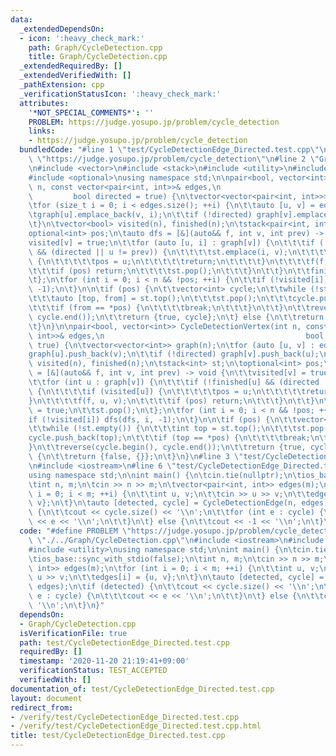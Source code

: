 ```yaml
---
data:
  _extendedDependsOn:
  - icon: ':heavy_check_mark:'
    path: Graph/CycleDetection.cpp
    title: Graph/CycleDetection.cpp
  _extendedRequiredBy: []
  _extendedVerifiedWith: []
  _pathExtension: cpp
  _verificationStatusIcon: ':heavy_check_mark:'
  attributes:
    '*NOT_SPECIAL_COMMENTS*': ''
    PROBLEM: https://judge.yosupo.jp/problem/cycle_detection
    links:
    - https://judge.yosupo.jp/problem/cycle_detection
  bundledCode: "#line 1 \"test/CycleDetectionEdge_Directed.test.cpp\"\n#define PROBLEM\
    \ \"https://judge.yosupo.jp/problem/cycle_detection\"\n#line 2 \"Graph/CycleDetection.cpp\"\
    \n#include <vector>\n#include <stack>\n#include <utility>\n#include <algorithm>\n\
    #include <optional>\nusing namespace std;\n\npair<bool, vector<int>> CycleDetectionEdge(int\
    \ n, const vector<pair<int, int>>& edges,\n                                  \
    \         bool directed = true) {\n\tvector<vector<pair<int, int>>> graph(n);\n\
    \tfor (size_t i = 0; i < edges.size(); ++i) {\n\t\tauto [u, v] = edges[i];\n\t\
    \tgraph[u].emplace_back(v, i);\n\t\tif (!directed) graph[v].emplace_back(u, i);\n\
    \t}\n\tvector<bool> visited(n), finished(n);\n\tstack<pair<int, int>> st;\n\t\
    optional<int> pos;\n\tauto dfs = [&](auto&& f, int v, int prev) -> void {\n\t\t\
    visited[v] = true;\n\t\tfor (auto [u, i] : graph[v]) {\n\t\t\tif (!finished[u]\
    \ && (directed || u != prev)) {\n\t\t\t\tst.emplace(i, v);\n\t\t\t\tif (visited[u])\
    \ {\n\t\t\t\t\tpos = u;\n\t\t\t\t\treturn;\n\t\t\t\t}\n\t\t\t\tf(f, u, v);\n\t\
    \t\t\tif (pos) return;\n\t\t\t\tst.pop();\n\t\t\t}\n\t\t}\n\t\tfinished[v] = true;\n\
    \t};\n\tfor (int i = 0; i < n && !pos; ++i) {\n\t\tif (!visited[i]) dfs(dfs, i,\
    \ -1);\n\t}\n\n\tif (pos) {\n\t\tvector<int> cycle;\n\t\twhile (!st.empty()) {\n\
    \t\t\tauto [top, from] = st.top();\n\t\t\tst.pop();\n\t\t\tcycle.push_back(top);\n\
    \t\t\tif (from == *pos) {\n\t\t\t\tbreak;\n\t\t\t}\n\t\t}\n\t\treverse(cycle.begin(),\
    \ cycle.end());\n\t\treturn {true, cycle};\n\t} else {\n\t\treturn {false, {}};\n\
    \t}\n}\n\npair<bool, vector<int>> CycleDetectionVertex(int n, const vector<pair<int,\
    \ int>>& edges,\n                                             bool directed =\
    \ true) {\n\tvector<vector<int>> graph(n);\n\tfor (auto [u, v] : edges) {\n\t\t\
    graph[u].push_back(v);\n\t\tif (!directed) graph[v].push_back(u);\n\t}\n\tvector<bool>\
    \ visited(n), finished(n);\n\tstack<int> st;\n\toptional<int> pos;\n\tauto dfs\
    \ = [&](auto&& f, int v, int prev) -> void {\n\t\tvisited[v] = true;\n\t\tst.push(v);\n\
    \t\tfor (int u : graph[v]) {\n\t\t\tif (!finished[u] && (directed || u != prev))\
    \ {\n\t\t\t\tif (visited[u]) {\n\t\t\t\t\tpos = u;\n\t\t\t\t\treturn;\n\t\t\t\t\
    }\n\t\t\t\tf(f, u, v);\n\t\t\t\tif (pos) return;\n\t\t\t}\n\t\t}\n\t\tfinished[v]\
    \ = true;\n\t\tst.pop();\n\t};\n\tfor (int i = 0; i < n && !pos; ++i) {\n\t\t\
    if (!visited[i]) dfs(dfs, i, -1);\n\t}\n\n\tif (pos) {\n\t\tvector<int> cycle;\n\
    \t\twhile (!st.empty()) {\n\t\t\tint top = st.top();\n\t\t\tst.pop();\n\t\t\t\
    cycle.push_back(top);\n\t\t\tif (top == *pos) {\n\t\t\t\tbreak;\n\t\t\t}\n\t\t\
    }\n\t\treverse(cycle.begin(), cycle.end());\n\t\treturn {true, cycle};\n\t} else\
    \ {\n\t\treturn {false, {}};\n\t}\n}\n#line 3 \"test/CycleDetectionEdge_Directed.test.cpp\"\
    \n#include <iostream>\n#line 6 \"test/CycleDetectionEdge_Directed.test.cpp\"\n\
    using namespace std;\n\nint main() {\n\tcin.tie(nullptr);\n\tios_base::sync_with_stdio(false);\n\
    \tint n, m;\n\tcin >> n >> m;\n\tvector<pair<int, int>> edges(m);\n\tfor (int\
    \ i = 0; i < m; ++i) {\n\t\tint u, v;\n\t\tcin >> u >> v;\n\t\tedges[i] = {u,\
    \ v};\n\t}\n\tauto [detected, cycle] = CycleDetectionEdge(n, edges);\n\tif (detected)\
    \ {\n\t\tcout << cycle.size() << '\\n';\n\t\tfor (int e : cycle) {\n\t\t\tcout\
    \ << e << '\\n';\n\t\t}\n\t} else {\n\t\tcout << -1 << '\\n';\n\t}\n}\n"
  code: "#define PROBLEM \"https://judge.yosupo.jp/problem/cycle_detection\"\n#include\
    \ \"./../Graph/CycleDetection.cpp\"\n#include <iostream>\n#include <vector>\n\
    #include <utility>\nusing namespace std;\n\nint main() {\n\tcin.tie(nullptr);\n\
    \tios_base::sync_with_stdio(false);\n\tint n, m;\n\tcin >> n >> m;\n\tvector<pair<int,\
    \ int>> edges(m);\n\tfor (int i = 0; i < m; ++i) {\n\t\tint u, v;\n\t\tcin >>\
    \ u >> v;\n\t\tedges[i] = {u, v};\n\t}\n\tauto [detected, cycle] = CycleDetectionEdge(n,\
    \ edges);\n\tif (detected) {\n\t\tcout << cycle.size() << '\\n';\n\t\tfor (int\
    \ e : cycle) {\n\t\t\tcout << e << '\\n';\n\t\t}\n\t} else {\n\t\tcout << -1 <<\
    \ '\\n';\n\t}\n}"
  dependsOn:
  - Graph/CycleDetection.cpp
  isVerificationFile: true
  path: test/CycleDetectionEdge_Directed.test.cpp
  requiredBy: []
  timestamp: '2020-11-20 21:19:41+09:00'
  verificationStatus: TEST_ACCEPTED
  verifiedWith: []
documentation_of: test/CycleDetectionEdge_Directed.test.cpp
layout: document
redirect_from:
- /verify/test/CycleDetectionEdge_Directed.test.cpp
- /verify/test/CycleDetectionEdge_Directed.test.cpp.html
title: test/CycleDetectionEdge_Directed.test.cpp
---
```

